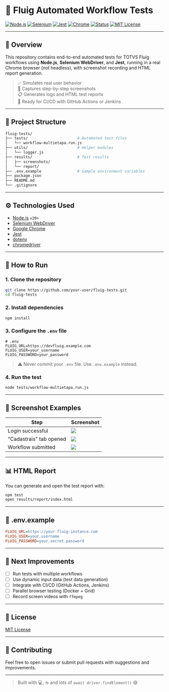 # 🧪 Fluig Automated Workflow Tests

[![Node.js](https://img.shields.io/badge/node-%3E=20-green)](https://nodejs.org/)
[![Selenium](https://img.shields.io/badge/tested%20with-selenium%20webdriver-blue)](https://www.selenium.dev/)
[![Jest](https://img.shields.io/badge/jest-tested-informational)](https://jestjs.io/)
[![Chrome](https://img.shields.io/badge/browser-chrome-yellow)]()
[![Status](https://img.shields.io/badge/status-active-brightgreen.svg)]()
[![MIT License](https://img.shields.io/badge/license-MIT-blue.svg)](LICENSE)

---

## 🧭 Overview

This repository contains end-to-end automated tests for TOTVS Fluig workflows using **Node.js**, **Selenium WebDriver**, and **Jest**, running in a real Chrome browser (not headless), with screenshot recording and HTML report generation.

> ✅ Simulates real user behavior  
> 📸 Captures step-by-step screenshots  
> 📋 Generates logs and HTML test reports  
> 🤖 Ready for CI/CD with GitHub Actions or Jenkins

---

## 📂 Project Structure

```bash
fluig-tests/
├── tests/                      # Automated test files
│   └── workflow-multietapa.run.js
├── utils/                      # Helper modules
│   └── logger.js
├── results/                    # Test results
│   ├── screenshots/
│   └── report/
├── .env.example                # Sample environment variables
├── package.json
├── README.md
└── .gitignore
```

---

## ⚙️ Technologies Used

- [Node.js](https://nodejs.org/) `v20+`
- [Selenium WebDriver](https://www.selenium.dev/)
- [Google Chrome](https://www.google.com/chrome/)
- [Jest](https://jestjs.io/)
- [dotenv](https://www.npmjs.com/package/dotenv)
- [chromedriver](https://www.npmjs.com/package/chromedriver)

---

## 🚀 How to Run

### 1. Clone the repository

```bash
git clone https://github.com/your-user/fluig-tests.git
cd fluig-tests
```

### 2. Install dependencies

```bash
npm install
```

### 3. Configure the `.env` file

```env
# .env
FLUIG_URL=https://devfluig.example.com
FLUIG_USER=your_username
FLUIG_PASSWORD=your_password
```

> ⚠️ Never commit your `.env` file. Use `.env.example` instead.

### 4. Run the test

```bash
node tests/workflow-multietapa.run.js
```

---

## 📸 Screenshot Examples

| Step                    | Screenshot                                              |
| ----------------------- | ------------------------------------------------------- |
| Login successful        | ![](./results/screenshots/step-1-login-ok.png)          |
| "Cadastrais" tab opened | ![](./results/screenshots/step-8-aba-cadastrais.png)    |
| Workflow submitted      | ![](./results/screenshots/step-12-processo-enviado.png) |

---

## 📊 HTML Report

You can generate and open the test report with:

```bash
npm test
open results/report/index.html
```

---

## 🔐 .env.example

```ini
FLUIG_URL=https://your-fluig-instance.com
FLUIG_USER=your.username
FLUIG_PASSWORD=your.secret.password
```

---

## 🧱 Next Improvements

- [ ] Run tests with multiple workflows
- [ ] Use dynamic input data (test data generation)
- [ ] Integrate with CI/CD (GitHub Actions, Jenkins)
- [ ] Parallel browser testing (Docker + Grid)
- [ ] Record screen videos with `ffmpeg`

---

## 📜 License

[MIT License](./LICENSE)

---

## 💬 Contributing

Feel free to open issues or submit pull requests with suggestions and improvements.

---

> Built with 💻, ☕ and lots of `await driver.findElement()` 😄
